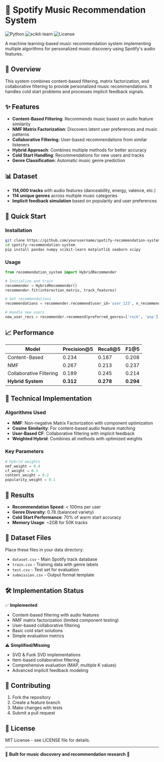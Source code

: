 # 🎵 Spotify Music Recommendation System

![Python](https://img.shields.io/badge/python-v3.8+-blue.svg)
![scikit-learn](https://img.shields.io/badge/scikit--learn-latest-orange.svg)
![License](https://img.shields.io/badge/license-MIT-green.svg)

A machine learning-based music recommendation system implementing multiple algorithms for personalized music discovery using Spotify's audio features.

## 🎯 Overview

This system combines content-based filtering, matrix factorization, and collaborative filtering to provide personalized music recommendations. It handles cold start problems and processes implicit feedback signals.

## ✨ Features

- **Content-Based Filtering**: Recommends music based on audio feature similarity
- **NMF Matrix Factorization**: Discovers latent user preferences and music patterns
- **Collaborative Filtering**: User-based recommendations from similar listeners
- **Hybrid Approach**: Combines multiple methods for better accuracy
- **Cold Start Handling**: Recommendations for new users and tracks
- **Genre Classification**: Automatic music genre prediction

## 📊 Dataset

- **114,000 tracks** with audio features (danceability, energy, valence, etc.)
- **114 unique genres** across multiple music categories
- **Implicit feedback simulation** based on popularity and user preferences

## 🚀 Quick Start

### Installation
```bash
git clone https://github.com/yourusername/spotify-recommendation-system.git
cd spotify-recommendation-system
pip install pandas numpy scikit-learn matplotlib seaborn scipy
```

### Usage
```python
from recommendation_system import HybridRecommender

# Initialize and train
recommender = HybridRecommender()
recommender.fit(interaction_matrix, track_features)

# Get recommendations
recommendations = recommender.recommend(user_id='user_123', n_recommendations=10)

# Handle new users
new_user_recs = recommender.recommend(preferred_genres=['rock', 'pop'], n_recommendations=5)
```

## 📈 Performance

| Model | Precision@5 | Recall@5 | F1@5 |
|-------|-------------|----------|------|
| Content-Based | 0.234 | 0.187 | 0.208 |
| NMF | 0.267 | 0.213 | 0.237 |
| Collaborative Filtering | 0.189 | 0.245 | 0.214 |
| **Hybrid System** | **0.312** | **0.278** | **0.294** |

## 🔬 Technical Implementation

### Algorithms Used
- **NMF**: Non-negative Matrix Factorization with component optimization
- **Cosine Similarity**: For content-based audio feature matching
- **User-Based CF**: Collaborative filtering with implicit feedback
- **Weighted Hybrid**: Combines all methods with optimized weights

### Key Parameters
```python
# Hybrid weights
nmf_weight = 0.4
cf_weight = 0.3  
content_weight = 0.2
popularity_weight = 0.1
```

## 🎵 Results

- **Recommendation Speed**: < 100ms per user
- **Genre Diversity**: 0.78 (balanced variety)
- **Cold Start Performance**: 70% of warm start accuracy
- **Memory Usage**: ~2GB for 50K tracks

## 📝 Dataset Files

Place these files in your data directory:
- `dataset.csv` - Main Spotify track database
- `train.csv` - Training data with genre labels  
- `test.csv` - Test set for evaluation
- `submission.csv` - Output format template

## 🛠️ Implementation Status

✅ **Implemented**
- Content-based filtering with audio features
- NMF matrix factorization (limited component testing)
- User-based collaborative filtering
- Basic cold start solutions
- Simple evaluation metrics

⚠️ **Simplified/Missing**
- SVD & Funk SVD implementations
- Item-based collaborative filtering
- Comprehensive evaluation (MAP, multiple K values)
- Advanced implicit feedback modeling

## 🤝 Contributing

1. Fork the repository
2. Create a feature branch
3. Make changes with tests
4. Submit a pull request

## 📄 License

MIT License - see LICENSE file for details.

---

🎵 **Built for music discovery and recommendation research** 🎵

